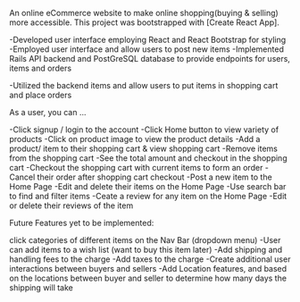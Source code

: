 An online eCommerce website to make online shopping(buying & selling) more accessible. This project was bootstrapped with [Create React App].

-Developed user interface employing React and React Bootstrap for styling  
-Employed user interface and allow users to post new items
-Implemented Rails API backend and PostGreSQL database to provide endpoints for users, items and orders

-Utilized the backend items and allow users to put items in shopping cart and place orders

As a user, you can …

-Click signup / login to the account
-Click Home button to view variety of products
-Click on product image to view the product details
-Add a product/ item to their shopping cart & view shopping cart
-Remove items from the shopping cart
-See the total amount and checkout in the shopping cart
-Checkout the shopping cart with current items to form an order
-Cancel their order after shopping cart checkout
-Post a new item to the Home Page
-Edit and delete their items on the Home Page
-Use search bar to find and filter items
-Ceate a review for any item on the Home Page
-Edit or delete their reviews of the item

Future Features yet to be implemented: 

click categories of different items on the Nav Bar (dropdown menu)
-User can add items to a wish list (want to buy this item later)
-Add shipping and handling fees to the charge
-Add taxes to the charge
-Create additional user interactions between buyers and sellers
-Add Location features, and based on the locations between buyer and seller to determine how many days the shipping will take





